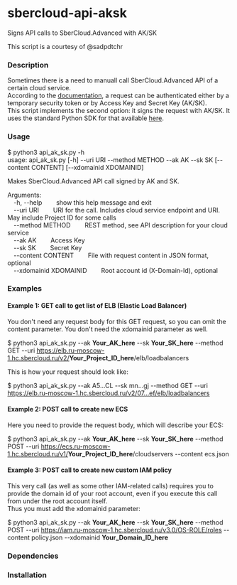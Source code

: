 # sbercloud-api-aksk
Signs API calls to SberCloud.Advanced with AK/SK  

This script is a courtesy of @sadpdtchr

### Description

Sometimes there is a need to manuall call SberCloud.Advanced API of a certain cloud service.  
According to the [documentation](https://support.hc.sbercloud.ru/api/ecs/en-us_topic_0124306062.html), a request can be authenticated either by a temporary security token or by Access Key and Secret Key (AK/SK).  
This script implements the second option: it signs the request with AK/SK.
It uses the standard Python SDK for that available [here](https://support.huaweicloud.com/intl/en-us/devg-apig/apig-dev-180307016.html).  

### Usage 

$ python3 api_ak_sk.py -h  
usage: api_ak_sk.py [-h] --uri URI --method METHOD --ak AK --sk SK [--content CONTENT] [--xdomainid XDOMAINID]  
  
Makes SberCloud.Advanced API call signed by AK and SK.  
  
Arguments:  
&emsp;-h, --help              &emsp;&emsp;show this help message and exit  
&emsp;--uri URI               &emsp;&emsp;URI for the call. Includes cloud service endpoint and URI. May include Project ID for some calls  
&emsp;--method METHOD         &emsp;&emsp;REST method, see API description for your cloud service  
&emsp;--ak AK                 &emsp;&emsp;Access Key  
&emsp;--sk SK                 &emsp;&emsp;Secret Key  
&emsp;--content CONTENT       &emsp;&emsp;File with request content in JSON format, optional  
&emsp;--xdomainid XDOMAINID   &emsp;&emsp;Root account id (X-Domain-Id), optional  

### Examples

#### Example 1: GET call to get list of ELB (Elastic Load Balancer)

You don't need any request body for this GET request, so you can omit the content parameter. You don't need the xdomainid parameter as well.  

$ python3 api_ak_sk.py --ak **Your_AK_here** --sk **Your_SK_here** --method GET --uri https://elb.ru-moscow-1.hc.sbercloud.ru/v2/<b>Your_Project_ID_here</b>/elb/loadbalancers  

This is how your request should look like:  

$ python3 api_ak_sk.py --ak A5...CL --sk mn...gj --method GET --uri https://elb.ru-moscow-1.hc.sbercloud.ru/v2/07...ef/elb/loadbalancers

#### Example 2: POST call to create new ECS

Here you need to provide the request body, which will describe your ECS:

$ python3 api_ak_sk.py --ak **Your_AK_here** --sk **Your_SK_here** --method POST --uri https://ecs.ru-moscow-1.hc.sbercloud.ru/v1/<b>Your_Project_ID_here</b>/cloudservers --content ecs.json

#### Example 3: POST call to create new custom IAM policy

This very call (as well as some other IAM-related calls) requires you to provide the domain id of your root account, even if you execute this call from under the root account itself.  
Thus you must add the xdomainid parameter:

$ python3 api_ak_sk.py --ak **Your_AK_here** --sk **Your_SK_here** --method POST --uri https://iam.ru-moscow-1.hc.sbercloud.ru/v3.0/OS-ROLE/roles --content policy.json --xdomainid **Your_Domain_ID_here**

### Dependencies

### Installation


